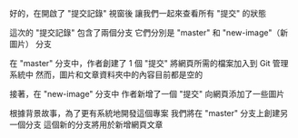 好的，在開啟了 "提交記錄" 視窗後
讓我們一起來查看所有 "提交" 的狀態

這次的 "提交記錄" 包含了兩個分支
它們分別是 "master" 和 "new-image"（新圖片） 分支

在 "master" 分支中，作者創建了 1 個 "提交"
將網頁所需的檔案加入到 Git 管理系統中
然而，圖片和文章資料夾中的內容目前都是空的

接著，在 "new-image" 分支中
作者新增了一個 "提交"
向網頁添加了一些圖片

根據背景故事，為了更有系統地開發這個專案
我們將在 "master" 分支上創建另一個分支
這個新的分支將用於新增網頁文章